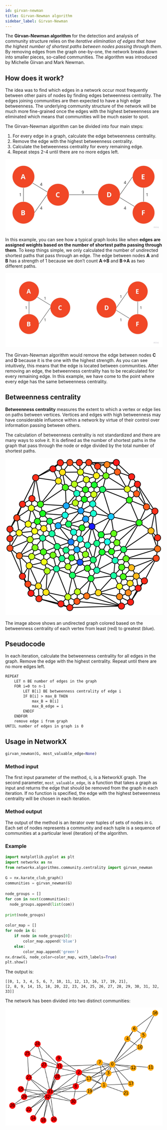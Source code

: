 ```yaml
---
id: girvan-newman
title: Girvan-Newman algorithm
sidebar_label: Girvan-Newman
---
```


The **Girvan-Newman algorithm** for the detection and analysis of community structure relies on the *iterative elimination of edges that have the highest number of shortest paths between nodes passing through them*. By removing edges from the graph one-by-one, the network breaks down into smaller pieces, so-called communities. The algorithm was introduced by Michelle Girvan and Mark Newman.

## How does it work?

The idea was to find which edges in a network occur most frequently between other pairs of nodes by finding edges betweenness centrality. The edges joining communities are then expected to have a high edge betweenness. The underlying community structure of the network will be much more fine-grained once the edges with the highest betweenness are eliminated which means that communities will be much easier to spot.

The Girvan-Newman algorithm can be divided into four main steps:
1. For every edge in a graph, calculate the edge betweenness centrality.
2. Remove the edge with the highest betweenness centrality.
3. Calculate the betweenness centrality for every remaining edge.
4. Repeat steps 2-4 until there are no more edges left.

![Graph](/img/algorithms/community-detection/girvan-newman-example-one.jpg)

In this example, you can see how a typical graph looks like when **edges are assigned weights based on the number of shortest paths passing through them**. To keep things simple, we only calculated the number of undirected shortest paths that pass through an edge. The edge between nodes **A** and **B** has a strength of 1 because we don’t count **A->B** and **B->A** as two different paths.

![Graph](/img/algorithms/community-detection/girvan-newman-example-two.jpg)

The Girvan-Newman algorithm would remove the edge between nodes **C** and **D** because it is the one with the highest strength. As you can see intuitively, this means that the edge is located between communities.
After removing an edge, the betweenness centrality has to be recalculated for every remaining edge. In this example, we have come to the point where every edge has the same betweenness centrality.

## Betweenness centrality

**Betweenness centrality** measures the extent to which a vertex or edge lies on paths between vertices. Vertices and edges with high betweenness may have considerable influence within a network by virtue of their control over information passing between others.

The calculation of betweenness centrality is not standardized and there are many ways to solve it. It is defined as the number of shortest paths in the graph that pass through the node or edge divided by the total number of shortest paths.

![Betweenness](/img/algorithms/community-detection/betweenness-example.png)

The image above shows an undirected graph colored based on the betweenness centrality of each vertex from least (red) to greatest (blue).

## Pseudocode

In each iteration, calculate the betweenness centrality for all edges in the graph. Remove the edge with the highest centrality. Repeat until there are no more edges left.

```
REPEAT
    LET n BE number of edges in the graph
    FOR i=0 to n-1
        LET B[i] BE betweenness centrality of edge i
        IF B[i] > max_B THEN
            max_B = B[i]
            max_B_edge = i
        ENDIF
    ENDFOR
    remove edge i from graph
UNTIL number of edges in graph is 0
```

## Usage in NetworkX

```python
girvan_newman(G, most_valuable_edge=None)
```

### Method input

The first input parameter of the method, `G`, is a NetworkX graph. 
The second parameter, `most_valuable_edge`, is a function that takes a graph as input and returns the edge that should be removed from the graph in each iteration. If no function is specified, the edge with the highest betweenness centrality will be chosen in each iteration.

### Method output

The output of the method is an iterator over tuples of sets of nodes in `G`. Each set of nodes represents a community and each tuple is a sequence of communities at a particular level (iteration) of the algorithm. 

### Example

```python
import matplotlib.pyplot as plt
import networkx as nx
from networkx.algorithms.community.centrality import girvan_newman

G = nx.karate_club_graph()
communities = girvan_newman(G)

node_groups = []
for com in next(communities):
  node_groups.append(list(com))

print(node_groups)

color_map = []
for node in G:
    if node in node_groups[0]:
        color_map.append('blue')
    else: 
        color_map.append('green')  
nx.draw(G, node_color=color_map, with_labels=True)
plt.show()
```

The output is:

```
[[0, 1, 3, 4, 5, 6, 7, 10, 11, 12, 13, 16, 17, 19, 21], 
[2, 8, 9, 14, 15, 18, 20, 22, 23, 24, 25, 26, 27, 28, 29, 30, 31, 32, 33]]
```

The network has been divided into two distinct communities:

![Graph](/img/algorithms/community-detection/girvan-newman-matplotlib.png)